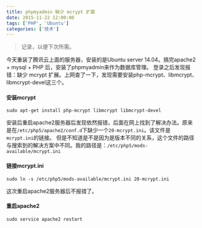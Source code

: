 ```yaml
---
title: phpmyadmin 缺少 mcrypt 扩展
date: 2015-11-22 12:00:00
tags: ['PHP', 'Ubuntu']
categories: ['技术']
---
```

> 记录，以便下次所需。

今天重装了腾讯云上面的服务器，安装的是Ubuntu server 14.04。搞完apache2 + mysql + PHP 后，安装了phpmyadmin来作为数据库管理。
登录之后发现报错：缺少 mcrypt 扩展。上网查了一下，发现需要安装php-mcrypt、libmcrypt、libmcrypt-devel这三个。

#### 安装mcrypt
	sudo apt-get install php-mcrypt libmcrypt libmcrypt-devel

安装后重启apache2服务器后发现依然报错，后面在网上找到了解决办法。原来是在`/etc/php5/apache2/conf.d`下缺少一个`20-mcrypt.ini`。该文件是`mcrypt.ini`的链接。
但是不知道是不是因为是版本不同的关系，这个文件的路径与搜索到的解决方案中不同。我的路径是：`/etc/php5/mods-available/mcrypt.ini`
<!--more-->

#### 链接mcrypt.ini
	sudo ln -s /etc/php5/mods-available/mcrypt.ini 20-mcrypt.ini


这次重启apache2服务器后不报错了。

#### 重启apache2
	sudo service apache2 restart
